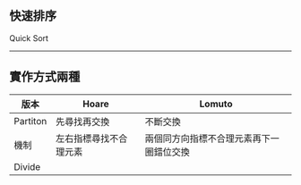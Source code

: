 ## 快速排序

Quick Sort

---

## 實作方式兩種

| 版本     | Hoare                  | Lomuto                                   |
| -------- | ---------------------- | ---------------------------------------- |
| Partiton | 先尋找再交換           | 不斷交換                                 |
| 機制     | 左右指標尋找不合理元素 | 兩個同方向指標不合理元素再下一圈錯位交換 |
| Divide   |